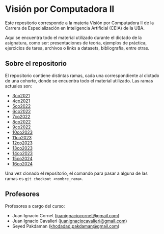 # Visión por Computadora II

Este repositorio corresponde a la materia Visión por Computadora II de la Carrera de Especialización en Inteligencia Artificial (CEIA) de la UBA. 

Aquí se encuentra todo el material utilizado durante el dictado de la asignatura, como ser: presentaciones de teoría, ejemplos de práctica, ejercicios de tarea, archivos o links a datasets, bibliografía, entre otras.

## Sobre el repositorio

El repositorio contiene distintas ramas, cada una correspondiente al dictado de una cohorte, donde se encuentra todo el material utilizado. Las ramas actuales son:

- [3co2021](https://github.com/FIUBA-Posgrado-Inteligencia-Artificial/vision_computadora_II/tree/3co2021)
- [4co2021](https://github.com/FIUBA-Posgrado-Inteligencia-Artificial/vision_computadora_II/tree/4co2021)
- [5co2022](https://github.com/FIUBA-Posgrado-Inteligencia-Artificial/vision_computadora_II/tree/5co2022)
- [6co2022](https://github.com/FIUBA-Posgrado-Inteligencia-Artificial/vision_computadora_II/tree/6co2022)
- [7co2022](https://github.com/FIUBA-Posgrado-Inteligencia-Artificial/vision_computadora_II/tree/7co2022)
- [8co2022](https://github.com/FIUBA-Posgrado-Inteligencia-Artificial/vision_computadora_II/tree/8co2022)
- [9co2022](https://github.com/FIUBA-Posgrado-Inteligencia-Artificial/vision_computadora_II/tree/9co2022)
- [10co2023](https://github.com/FIUBA-Posgrado-Inteligencia-Artificial/vision_computadora_II/tree/10co2023)
- [11co2023](https://github.com/FIUBA-Posgrado-Inteligencia-Artificial/vision_computadora_II/tree/11co2023)
- [12co2023](https://github.com/FIUBA-Posgrado-Inteligencia-Artificial/vision_computadora_II/tree/12co2023)
- [13co2023](https://github.com/FIUBA-Posgrado-Inteligencia-Artificial/vision_computadora_II/tree/13co2023)
- [14co2023](https://github.com/FIUBA-Posgrado-Inteligencia-Artificial/vision_computadora_II/tree/14co2023)
- [15co2024](https://github.com/FIUBA-Posgrado-Inteligencia-Artificial/vision_computadora_II/tree/15co2024)
- [16co2024](https://github.com/FIUBA-Posgrado-Inteligencia-Artificial/vision_computadora_II/tree/16co2024)

Una vez clonado el repositorio, el comando para pasar a alguna de las ramas es `git checkout <nombre_rama>`.

## Profesores

Profesores a cargo del curso:

- Juan Ignacio Cornet (<juanignaciocornet@gmail.com>)
- Juan Ignacio Cavalieri (<juanignaciocavalieri@gmail.com>)
- Seyed Pakdaman (<khodadad.pakdaman@gmail.com>)
